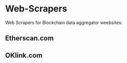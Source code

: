 # Web-Scrapers
Web Scrapers for Blockchain data aggregator weebsites:

## Etherscan.com


## OKlink.com

